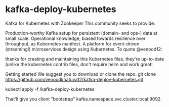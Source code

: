 # kafka-deploy-kubernetes
Kafka for Kubernetes with Zookeeper
This community seeks to provide:

Production-worthy Kafka setup for persistent (domain- and ops-) data at small scale.
Operational knowledge, biased towards resilience over throughput, as Kubernetes manifest.
A platform for event-driven (streaming!) microservices design using Kubernetes.
To quote @venood12:

thanks for creating and maintaining this Kubernetes files, they're up-to-date (unlike the kubernetes contrib files, don't require helm and work great!

Getting started
We suggest you to download or clone the repo.
 git clone https://github.com/venoodkhatuva12/kafka-deploy-kubernetes.git

kubectl apply -f /kafka-deploy-kubernetes

That'll give you client "bootstrap" kafka.namespace.svc.cluster.local:9092.
